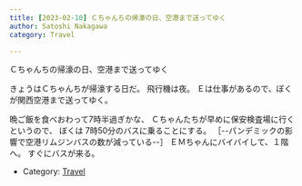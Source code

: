 ```yaml
---
title: [2023-02-10] Ｃちゃんちの帰濠の日、空港まで送ってゆく
author: Satoshi Nakagawa
category: Travel

---
```


Ｃちゃんちの帰濠の日、空港まで送ってゆく

 きょうはＣちゃんちが帰濠する日だ。
飛行機は夜。
Ｅは仕事があるので、ぼくが関西空港まで送ってゆく。

 晩ご飯を食べおわって7時半過ぎかな、
Ｃちゃんたちが早めに保安検査場に行くというので、
ぼくは 7時50分のバスに乗ることにする。
［--パンデミックの影響で空港リムジンバスの数が減っている--］
ＥＭちゃんにバイバイして、１階へ。
すぐにバスが来る。

- Category: [Travel](https://merapano.github.io/categories.html#Travel)

